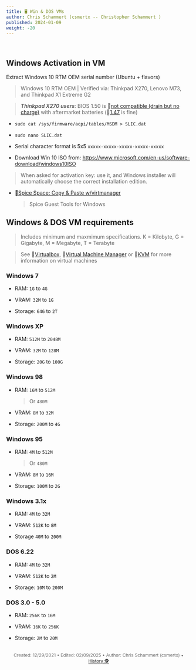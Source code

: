 ```yaml
---
title: 🖥️ Win & DOS VMs
author: Chris Schammert (csmertx -- Christopher Schammert )
published: 2024-01-09
weight: -20
---
```


<!-- The content of this website was written by Christopher Schammert aka Chris Schammert -->

<br />

## Windows Activation in VM

Extract Windows 10 RTM OEM serial number (Ubuntu + flavors)

> Windows 10 RTM OEM | Verified via: Thinkpad X270, Lenovo M73, and Thinkpad X1 Extreme G2

> <b><i>Thinkpad X270 users</i></b>: BIOS 1.50 is 🔗[not compatible (drain but no charge)](https://techfixify.com/how-to-roll-back-bios-update-lenovo/#How_To_Roll_Back_BIOS_Update_Lenovo_Step-By-Step "Techfixify | How To Roll Back BIOS Update Lenovo? (Easy)") with aftermarket batteries (🔗[1.47](https://pcsupport.lenovo.com/us/en/downloads/ds120442-bios-update-utility-bootable-cd-for-windows-10-81-7-64-bit-7-32-bit-thinkpad-x270 "Lenovo Support US | BIOS Update (Utility & Bootable CD) for Windows 10, 8.1, 7 (64-bit), 7 (32-bit) - ThinkPad X270") is fine)

- ```sudo cat /sys/firmware/acpi/tables/MSDM > SLIC.dat```

- ```sudo nano SLIC.dat```

- Serial character format is 5x5 ```xxxxx-xxxxx-xxxxx-xxxxx-xxxxx```

- Download Win 10 ISO from: https://www.microsoft.com/en-us/software-download/windows10ISO

> When asked for activation key: use it, and Windows installer will automatically choose the correct installation edition.

- 🔗[Spice Space: Copy & Paste w/virtmanager](https://www.spice-space.org/download/windows/spice-guest-tools/spice-guest-tools-latest.exe)

    > Spice Guest Tools for Windows

## Windows & DOS VM requirements

> Includes minimum and maxmimum specifications. K = Kilobyte, G = Gigabyte, M = Megabyte, T = Terabyte

> See 🔗[Virtualbox](/Linux/VMs/virtualbox), 🔗[Virtual Machine Manager](/Linux/VMs/virt-manager) or 🔗[KVM](/Linux/VMs/kvm) for more information on virtual machines

### Windows 7

- RAM: ```1G``` to ```4G```

- VRAM: ```32M``` to ```1G```

- Storage: ```64G``` to ```2T```

### Windows XP

- RAM: ```512M``` to ```2048M```

- VRAM: ```32M``` to ```128M```

- Storage: ```20G``` to ```100G```

### Windows 98

- RAM: ```16M``` to ```512M```

    > Or ```480M```

- VRAM: ```8M``` to ```32M```

- Storage: ```200M``` to ```4G```

### Windows 95

- RAM: ```4M``` to ```512M```

    > Or ```480M```

- VRAM: ```8M``` to ```16M```

- Storage: ```100M``` to ```2G```

### Windows 3.1x

- RAM: ```4M``` to ```32M```

- VRAM: ```512K``` to ```8M```

- Storage ```40M``` to ```200M```

### DOS 6.22

- RAM: ```4M``` to ```32M```

- VRAM: ```512K``` to ```2M```

- Storage: ```10M``` to ```200M```

### DOS 3.0 - 5.0

- RAM: ```256K``` to ```16M```

- VRAM: ```16K``` to ```256K```

- Storage: ```2M``` to ```20M```

<br />

<div style="text-align: center; font-size:12px; color:dimgray">
    Created: 12/29/2021 • Edited: 02/09/2025 • Author: Chris Schammert (csmertx) • 
    <a href="https://github.com/csmertx/csmertx.github.io/commits/main/content/Windows_and_DOS/win_dos_vm.md" 
       title="Github.com | csmertx \ csmertx.github.io \ commits \ main \ content \ Windows and DOS">
       History 🕵️
    </a>
</div>